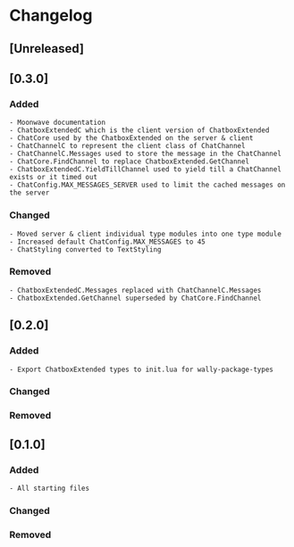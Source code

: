 # Changelog

## [Unreleased]

## [0.3.0]
### Added
    - Moonwave documentation
    - ChatboxExtendedC which is the client version of ChatboxExtended
    - ChatCore used by the ChatboxExtended on the server & client
    - ChatChannelC to represent the client class of ChatChannel
    - ChatChannelC.Messages used to store the message in the ChatChannel
    - ChatCore.FindChannel to replace ChatboxExtended.GetChannel
    - ChatboxExtendedC.YieldTillChannel used to yield till a ChatChannel exists or it timed out
    - ChatConfig.MAX_MESSAGES_SERVER used to limit the cached messages on the server
### Changed
    - Moved server & client individual type modules into one type module
    - Increased default ChatConfig.MAX_MESSAGES to 45
    - ChatStyling converted to TextStyling
### Removed
    - ChatboxExtendedC.Messages replaced with ChatChannelC.Messages
    - ChatboxExtended.GetChannel superseded by ChatCore.FindChannel

## [0.2.0]
### Added
    - Export ChatboxExtended types to init.lua for wally-package-types
### Changed
### Removed

## [0.1.0]
### Added
    - All starting files
### Changed
### Removed